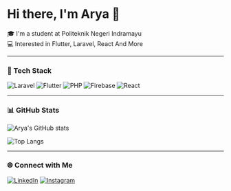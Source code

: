 # Hi there, I'm Arya 👋

🎓 I'm a student at Politeknik Negeri Indramayu  
💻 Interested in Flutter, Laravel, React And More

---

### 🚀 Tech Stack
![Laravel](https://img.shields.io/badge/Laravel-FF2D20?style=flat&logo=laravel&logoColor=white)
![Flutter](https://img.shields.io/badge/Flutter-02569B?style=flat&logo=flutter&logoColor=white)
![PHP](https://img.shields.io/badge/PHP-777BB4?style=flat&logo=php&logoColor=white)
![Firebase](https://img.shields.io/badge/Firebase-FFCA28?style=flat&logo=firebase&logoColor=black)
![React](https://img.shields.io/badge/React-20232A?style=flat&logo=react&logoColor=61DAFB)

---

### 📊 GitHub Stats
![Arya's GitHub stats](https://github-readme-stats.vercel.app/api?username=arya-syaputra&show_icons=true&theme=tokyonight)

![Top Langs](https://github-readme-stats.vercel.app/api/top-langs/?username=arya-syaputra&layout=compact&theme=tokyonight)

---

### 🌐 Connect with Me
[![LinkedIn](https://img.shields.io/badge/LinkedIn-blue?style=flat&logo=linkedin)](https://linkedin.com/in/yourprofile)
[![Instagram](https://img.shields.io/badge/Instagram-E4405F?style=flat&logo=instagram&logoColor=white)](https://instagram.com/yourprofile)
